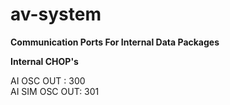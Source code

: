 # av-system

**Communication Ports For Internal Data Packages**

**Internal CHOP's**

AI OSC OUT : 300 
<br>
AI SIM OSC OUT: 301
